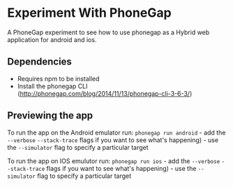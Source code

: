 # Experiment With PhoneGap

A PhoneGap experiment to see how to use phonegap as a Hybrid web application for android and ios.


## Dependencies

* Requires npm to be installed
* Install the phonegap CLI (http://phonegap.com/blog/2014/11/13/phonegap-cli-3-6-3/)


## Previewing the app

To run the app on the Android emulator run:
`phonegap run android`
      - add the `--verbose` `--stack-trace` flags if you want to see what's happening)
      - use the `--simulator` flag to specify a particular target

 To run the app on IOS emulutor run:
`phonegap run ios`
     - add the `--verbose` `--stack-trace` flags if you want to see what's happening)
     - use the `--simulator` flag to specify a particular target
